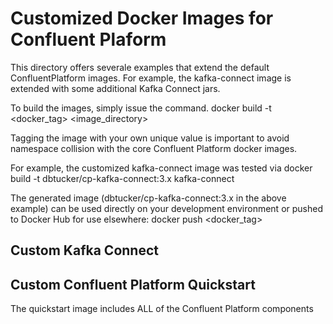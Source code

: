 Customized Docker Images for Confluent Plaform
===

This directory offers severale examples that extend the default
ConfluentPlatform images.   For example, the kafka-connect image
is extended with some additional Kafka Connect jars.

To build the images, simply issue the command.
	docker build -t <docker_tag> <image_directory>

Tagging the image with your own unique value is important to avoid 
namespace collision with the core Confluent Platform docker images.

For example, the customized kafka-connect image was tested via
	docker build -t dbtucker/cp-kafka-connect:3.x  kafka-connect

The generated image (dbtucker/cp-kafka-connect:3.x in the above example)
can be used directly on your development environment or pushed to 
Docker Hub for use elsewhere:
	docker push <docker_tag>

<h2>
Custom Kafka Connect
</h2>



<h2>
Custom Confluent Platform Quickstart
</h2>
The quickstart image includes ALL of the Confluent Platform components


